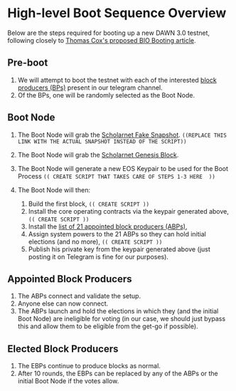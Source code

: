 # High-level Boot Sequence Overview
Below are the steps required for booting up a new DAWN 3.0 testnet, following closely to [Thomas Cox's proposed BIO Booting article](https://medium.com/eosio/bios-boot-eosio-blockchain-2b58b8a978a1).

## Pre-boot

1. We will attempt to boot the testnet with each of the interested [block producers (BPs)](https://github.com/ScholarTestnet/scholar-accounts/tree/master/block-producers) present in our telegram channel.
2. Of the BPs, one will be randomly selected as the Boot Node.

## Boot Node

1. The Boot Node will grab the [Scholarnet Fake Snapshot](https://github.com/ScholarTestnet/scholar-accounts/blob/master/scripts/generate-snapshot.js). `((REPLACE THIS LINK WITH THE ACTUAL SNAPSHOT INSTEAD OF THE SCRIPT))`
2. The Boot Node will grab the [Scholarnet Genesis Block](https://raw.githubusercontent.com/ScholarTestnet/scholar-server-config/master/genesis.json).
3. The Boot Node will generate a new EOS Keypair to be used for the Boot Process  `(( CREATE SCRIPT THAT TAKES CARE OF STEPS 1-3 HERE  ))`
4. The Boot Node will then:

   1. Build the first block, `(( CREATE SCRIPT ))`
   2. Install the core operating contracts via the keypair generated above, `(( CREATE SCRIPT ))`
   3. Install the [list of 21 appointed block producers (ABPs)](https://github.com/ScholarTestnet/scholar-accounts/blob/master/bios/create-accounts.sh),
   4. Assign system powers to the 21 ABPs so they can hold initial elections (and no more),  `(( CREATE SCRIPT ))`
   5. Publish his private key from the keypair generated above (just posting it on Telegram is fine for our purposes).

## Appointed Block Producers

1. The ABPs connect and validate the setup.
2. Anyone else can now connect.
3. The ABPs launch and hold the elections in which they (and the initial Boot Node) are ineligible for voting (in our case, we should just bypass this and allow them to be eligible from the get-go if possible).

## Elected Block Producers

1. The EBPs continue to produce blocks as normal.
2. After 10 rounds, the EBPs can be replaced by any of the ABPs or the initial Boot Node if the votes allow.
